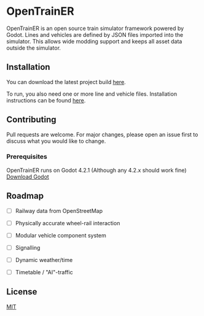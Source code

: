 # OpenTrainER

OpenTrainER is an open source train simulator framework powered by Godot. Lines and vehicles are defined by JSON files imported into the simulator. This allows wide modding support and keeps all asset data outside the simulator.

## Installation

You can download the latest project build [here](https://github.com/lexag/OpenTrainER/releases).

To run, you also need one or more line and vehicle files. Installation instructions can be found [here](about:blank). 

## Contributing
Pull requests are welcome. For major changes, please open an issue first
to discuss what you would like to change.

### Prerequisites
OpenTrainER runs on Godot 4.2.1 (Although any 4.2.x should work fine) [Download Godot](https://godotengine.org/download/archive/#4.2.1)

## Roadmap
- [ ] Railway data from OpenStreetMap
- [ ] Physically accurate wheel-rail interaction
- [ ] Modular vehicle component system
- [ ] Signalling
- [ ] Dynamic weather/time
- [ ] Timetable / "AI"-traffic


## License
[MIT](https://choosealicense.com/licenses/mit/)
